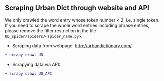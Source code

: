 Scraping Urban Dict through website and API
-------------

We only crawled the word entry whose token number < 2, i.e. single token. If you need to scrape the whole word entries including phrase entries, please remove the filter restriction in the file `UD_spider/spiders/<spider_name.py>`.

* Scraping data from webpage: http://urbandictionary.com/
```diff
+ scrapy crawl UD
```

* Scrapying data via API:
```diff
+ scrapy crawl UD_API
```
